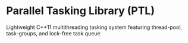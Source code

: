 # Parallel Tasking Library (PTL)
Lightweight C++11 multithreading tasking system featuring thread-pool, task-groups, and lock-free task queue
